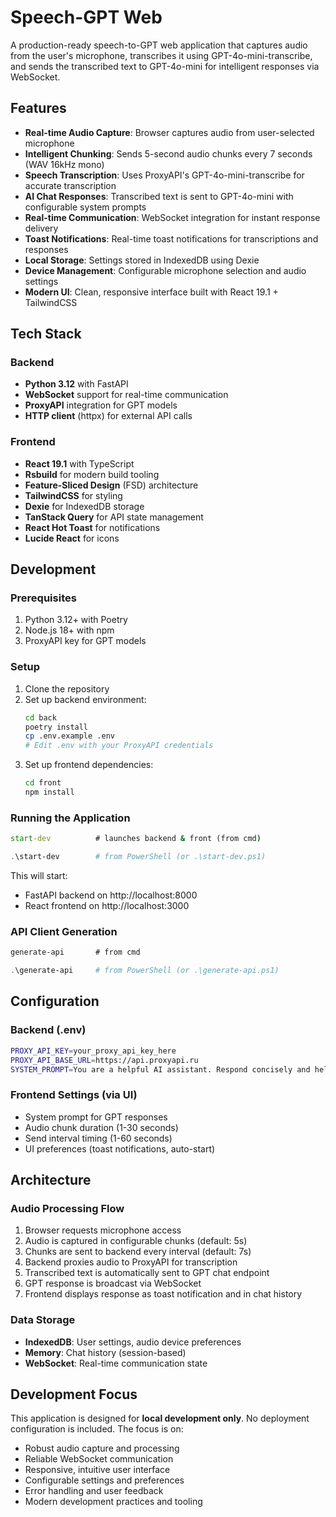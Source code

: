 # Speech-GPT Web

A production-ready speech-to-GPT web application that captures audio from the user's microphone, transcribes it using GPT-4o-mini-transcribe, and sends the transcribed text to GPT-4o-mini for intelligent responses via WebSocket.

## Features

- **Real-time Audio Capture**: Browser captures audio from user-selected microphone
- **Intelligent Chunking**: Sends 5-second audio chunks every 7 seconds (WAV 16kHz mono)
- **Speech Transcription**: Uses ProxyAPI's GPT-4o-mini-transcribe for accurate transcription
- **AI Chat Responses**: Transcribed text is sent to GPT-4o-mini with configurable system prompts
- **Real-time Communication**: WebSocket integration for instant response delivery
- **Toast Notifications**: Real-time toast notifications for transcriptions and responses
- **Local Storage**: Settings stored in IndexedDB using Dexie
- **Device Management**: Configurable microphone selection and audio settings
- **Modern UI**: Clean, responsive interface built with React 19.1 + TailwindCSS

## Tech Stack

### Backend
- **Python 3.12** with FastAPI
- **WebSocket** support for real-time communication
- **ProxyAPI** integration for GPT models
- **HTTP client** (httpx) for external API calls

### Frontend
- **React 19.1** with TypeScript
- **Rsbuild** for modern build tooling
- **Feature-Sliced Design** (FSD) architecture
- **TailwindCSS** for styling
- **Dexie** for IndexedDB storage
- **TanStack Query** for API state management
- **React Hot Toast** for notifications
- **Lucide React** for icons

## Development

### Prerequisites
1. Python 3.12+ with Poetry
2. Node.js 18+ with npm
3. ProxyAPI key for GPT models

### Setup
1. Clone the repository
2. Set up backend environment:
   ```bash
   cd back
   poetry install
   cp .env.example .env
   # Edit .env with your ProxyAPI credentials
   ```
3. Set up frontend dependencies:
   ```bash
   cd front
   npm install
   ```

### Running the Application

```cmd
start-dev          # launches backend & front (from cmd)
```
```powershell
.\start-dev        # from PowerShell (or .\start-dev.ps1)
```

This will start:
- FastAPI backend on http://localhost:8000
- React frontend on http://localhost:3000

### API Client Generation

```cmd
generate-api       # from cmd
```
```powershell
.\generate-api     # from PowerShell (or .\generate-api.ps1)
```

## Configuration

### Backend (.env)
```bash
PROXY_API_KEY=your_proxy_api_key_here
PROXY_API_BASE_URL=https://api.proxyapi.ru
SYSTEM_PROMPT=You are a helpful AI assistant. Respond concisely and helpfully to voice messages.
```

### Frontend Settings (via UI)
- System prompt for GPT responses
- Audio chunk duration (1-30 seconds)
- Send interval timing (1-60 seconds)
- UI preferences (toast notifications, auto-start)

## Architecture

### Audio Processing Flow
1. Browser requests microphone access
2. Audio is captured in configurable chunks (default: 5s)
3. Chunks are sent to backend every interval (default: 7s)
4. Backend proxies audio to ProxyAPI for transcription
5. Transcribed text is automatically sent to GPT chat endpoint
6. GPT response is broadcast via WebSocket
7. Frontend displays response as toast notification and in chat history

### Data Storage
- **IndexedDB**: User settings, audio device preferences
- **Memory**: Chat history (session-based)
- **WebSocket**: Real-time communication state

## Development Focus

This application is designed for **local development only**. No deployment configuration is included. The focus is on:

- Robust audio capture and processing
- Reliable WebSocket communication
- Responsive, intuitive user interface
- Configurable settings and preferences
- Error handling and user feedback
- Modern development practices and tooling
